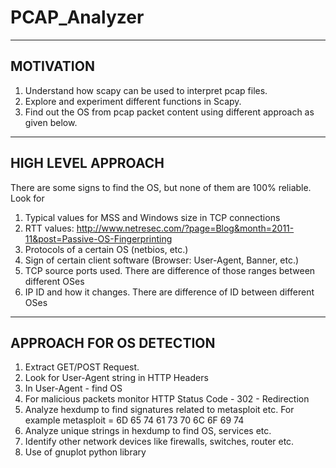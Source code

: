 # PCAP_Analyzer

--------------
 MOTIVATION 
--------------
1. Understand how scapy can be used to interpret pcap files.
2. Explore and experiment different functions in Scapy.
3. Find out the OS from pcap packet content using different approach as given below.

-----------------------
 HIGH LEVEL APPROACH 
-----------------------
There are some signs to find the OS, but none of them are 100% reliable.
Look for 
1. Typical values for MSS and Windows size in TCP connections
2. RTT values:	http://www.netresec.com/?page=Blog&month=2011-11&post=Passive-OS-Fingerprinting
3. Protocols of a certain OS (netbios, etc.)
4. Sign of certain client software (Browser: User-Agent, Banner, etc.)
5. TCP source ports used. There are difference of those ranges between different OSes
6. IP ID and how it changes. There are difference of ID between different OSes

-----------------------------
 APPROACH FOR OS DETECTION 
-----------------------------
1. Extract GET/POST Request.
2. Look for User-Agent string in HTTP Headers
3. In User-Agent - find OS
4. For malicious packets monitor HTTP Status Code - 302 - Redirection
5. Analyze hexdump to find signatures related to metasploit etc. For example metasploit = 6D 65 74 61 73 70 6C 6F 69 74
6. Analyze unique strings in hexdump to find OS, services etc.
7. Identify other network devices like firewalls, switches, router etc.
8. Use of gnuplot python library
